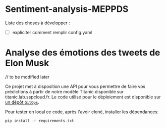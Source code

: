 # Sentiment-analysis-MEPPDS

Liste des choses à développer :
- [ ] expliciter comment remplir config.yaml

# Analyse des émotions des tweets de Elon Musk

// to be modified later 

Ce projet met à disposition une API pour vous permettre de faire vos prédictions à partir de notre modèle Titanic disponible sur
titanic.lab.sspcloud.fr. Le code utilisé pour le déploiement est disponible sur [un dépôt `GitOps`](https://github.com/ensae-reproductibilite/application-gitops).

Pour tester en local ce code, après l'avoir cloné, installer les dépendances:

```bash
pip install -r requirements.txt
```
